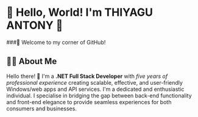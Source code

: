 # 🌟 Hello, World! I'm THIYAGU ANTONY 🌟

###👋 Welcome to my corner of GitHub!

## 👨‍💻 About Me 
Hello there! 👋 I'm a **.NET Full Stack Developer** with *five years of professional experience* creating scalable, effective, and user-friendly Windows/web apps and API services. I'm a dedicated and enthusiastic individual. I specialise in bridging the gap between back-end functionality and front-end elegance to provide seamless experiences for both consumers and businesses.



